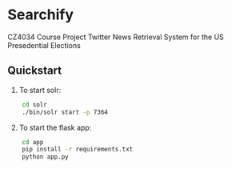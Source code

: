 # Searchify

CZ4034 Course Project Twitter News Retrieval System for the US Presedential Elections

## Quickstart

1. To start solr:

```bash
    cd solr
    ./bin/solr start -p 7364
```

2. To start the flask app:

```bash
    cd app
    pip install -r requirements.txt
    python app.py
```
